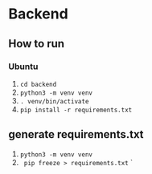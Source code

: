 # Backend

## How to run
### Ubuntu
1. ```cd backend```
2. ```python3 -m venv venv```
3. ```. venv/bin/activate```
4. ```pip install -r requirements.txt```

## generate requirements.txt
1. ```python3 -m venv venv```
2. ``` pip freeze > requirements.txt```
`